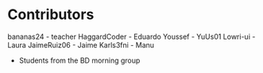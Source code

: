 Contributors
============

bananas24    - teacher
HaggardCoder - Eduardo
Youssef      - YuUs01
Lowri-ui     - Laura
JaimeRuiz06  - Jaime
Karls3fni    - Manu

* Students from the BD morning group

